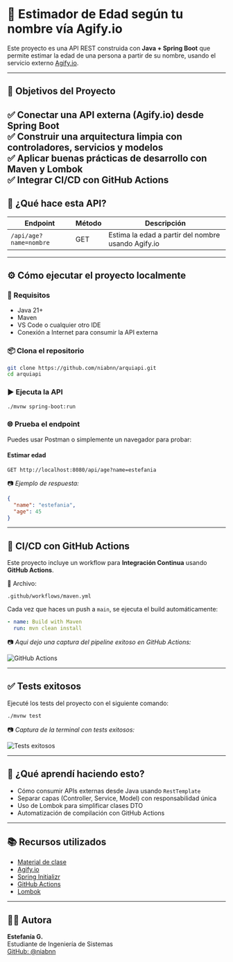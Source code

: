 # 🧠 Estimador de Edad según tu nombre vía Agify.io

Este proyecto es una API REST construida con **Java + Spring Boot** que permite estimar la edad de una persona a partir de su nombre, usando el servicio externo [Agify.io](https://agify.io).

---

## 🎯 Objetivos del Proyecto

✅ Conectar una API externa (Agify.io) desde Spring Boot  
✅ Construir una arquitectura limpia con controladores, servicios y modelos  
✅ Aplicar buenas prácticas de desarrollo con Maven y Lombok  
✅ Integrar CI/CD con GitHub Actions 
---

## 🚀 ¿Qué hace esta API?

| Endpoint | Método | Descripción |
|----------|--------|-------------|
| `/api/age?name=nombre` | GET | Estima la edad a partir del nombre usando Agify.io |

---

## ⚙️ Cómo ejecutar el proyecto localmente

### 🧱 Requisitos
- Java 21+
- Maven
- VS Code o cualquier otro IDE
- Conexión a Internet para consumir la API externa

### 📦 Clona el repositorio

```bash
git clone https://github.com/niabnn/arquiapi.git
cd arquiapi
```

### ▶️ Ejecuta la API

```bash
./mvnw spring-boot:run
```

### 🌐 Prueba el endpoint

Puedes usar Postman o simplemente un navegador para probar:

#### Estimar edad

```
GET http://localhost:8080/api/age?name=estefania
```

📷 *Ejemplo de respuesta:*

```json
{
  "name": "estefania",
  "age": 45
}
```

---

## 🔄 CI/CD con GitHub Actions

Este proyecto incluye un workflow para **Integración Continua** usando **GitHub Actions**.

📁 Archivo:

```
.github/workflows/maven.yml
```

Cada vez que haces un push a `main`, se ejecuta el build automáticamente:

```yaml
- name: Build with Maven
  run: mvn clean install
```

📷 *Aqui dejo una captura del pipeline exitoso en GitHub Actions:*

![GitHub Actions](https://drive.google.com/uc?export=view&id=1lkdrwzf42KKb6nZ7hvHMmeSi74LOKERX)

---

## ✅ Tests exitosos

Ejecuté los tests del proyecto con el siguiente comando:

```bash
./mvnw test
```

📷 *Captura de la terminal con tests exitosos:*

![Tests exitosos](https://drive.google.com/uc?export=view&id=1AnKLD0N8RBZLg4QOR0C6YJRHfEItBM8a)

---
## 🧠 ¿Qué aprendí haciendo esto?

* Cómo consumir APIs externas desde Java usando `RestTemplate`
* Separar capas (Controller, Service, Model) con responsabilidad única
* Uso de Lombok para simplificar clases DTO
* Automatización de compilación con GitHub Actions
---

## 📚 Recursos utilizados

* [Material de clase](https://drive.google.com/file/d/1ziF3GamOvXJGt8-745fLf4mcCOB6hD2m/view?usp=sharing)
* [Agify.io](https://agify.io)
* [Spring Initializr](https://start.spring.io/)
* [GitHub Actions](https://docs.github.com/en/actions)
* [Lombok](https://projectlombok.org/)
---

## 👩‍💻 Autora

**Estefanía G.**  
Estudiante de Ingeniería de Sistemas  
[GitHub: @niabnn](https://github.com/niabnn)
